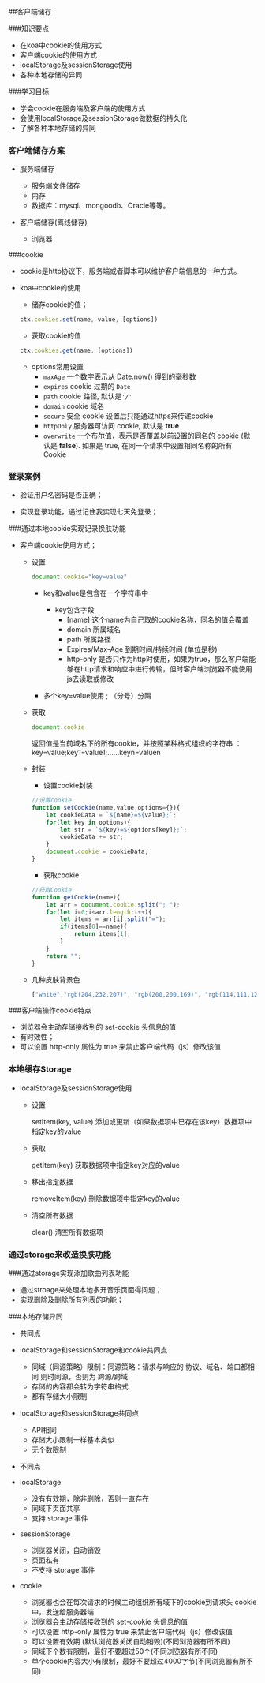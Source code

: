 

##客户端储存

###知识要点

- 在koa中cookie的使用方式
- 客户端cookie的使用方式
- localStorage及sessionStorage使用
- 各种本地存储的异同

###学习目标

- 学会cookie在服务端及客户端的使用方式
- 会使用localStorage及sessionStorage做数据的持久化
- 了解各种本地存储的异同

### 客户端储存方案

- 服务端储存

  - 服务端文件储存
  - 内存
  - 数据库：mysql、mongoodb、Oracle等等。

- 客户端储存(离线储存)

  - 浏览器

    

###cookie

- cookie是http协议下，服务端或者脚本可以维护客户端信息的一种方式。

- koa中cookie的使用

  - 储存cookie的值；

  ```js
  ctx.cookies.set(name, value, [options])
  ```

  - 获取cookie的值

  ```js
  ctx.cookies.get(name, [options])
  ```

  - options常用设置
    - `maxAge` 一个数字表示从 Date.now() 得到的毫秒数
    - `expires` cookie 过期的 `Date`
    - `path` cookie 路径, 默认是`'/'`
    - `domain` cookie 域名
    - `secure` 安全 cookie  设置后只能通过https来传递cookie
    - `httpOnly` 服务器可访问 cookie, 默认是 **true**
    - `overwrite` 一个布尔值，表示是否覆盖以前设置的同名的 cookie (默认是 **false**). 如果是 true, 在同一个请求中设置相同名称的所有 Cookie

### 登录案例

- 验证用户名密码是否正确；

- 实现登录功能，通过记住我实现七天免登录；

  

###通过本地cookie实现记录换肤功能

- 客户端cookie使用方式；

  - 设置

    ```js
    document.cookie="key=value"
    ```

    - key和value是包含在一个字符串中

      - key包含字段
        - [name] 这个name为自己取的cookie名称，同名的值会覆盖
        - domain 所属域名
        - path 所属路径
        - Expires/Max-Age 到期时间/持续时间 (单位是秒)
        - http-only 是否只作为http时使用，如果为true，那么客户端能够在http请求和响应中进行传输，但时客户端浏览器不能使用js去读取或修改

    - 多个key=value使用 ; （分号）分隔

      

  - 获取

    ```js
    document.cookie
    ```

    返回值是当前域名下的所有cookie，并按照某种格式组织的字符串 ：key=value;key1=value1;......keyn=valuen

  - 封装

    - 设置cookie封装

    ```js
    //设置cookie
    function setCookie(name,value,options={}){
        let cookieData = `${name}=${value};`;
        for(let key in options){
            let str = `${key}=${options[key]};`;
            cookieData += str;
        }
        document.cookie = cookieData;
    }
    ```

    

    - 获取cookie

    ```js
    //获取Cookie
    function getCookie(name){
        let arr = document.cookie.split("; ");
        for(let i=0;i<arr.length;i++){
            let items = arr[i].split("=");
            if(items[0]==name){
                return items[1];
            }
        }
        return "";
    }
    ```

  - 几种皮肤背景色

    ```js
    ["white","rgb(204,232,207)", "rgb(200,200,169)", "rgb(114,111,128)"]
    ```

    

###客户端操作cookie特点

- 浏览器会主动存储接收到的 set-cookie 头信息的值
- 有时效性；
- 可以设置 http-only 属性为 true 来禁止客户端代码（js）修改该值



### 本地缓存Storage

- localStorage及sessionStorage使用

  - 设置

    setItem(key, value)   添加或更新（如果数据项中已存在该key）数据项中指定key的value

  - 获取

    getItem(key) 获取数据项中指定key对应的value

  - 移出指定数据

    removeItem(key) 删除数据项中指定key的value

  - 清空所有数据

    clear()  清空所有数据项

### 通过storage来改造换肤功能



###通过storage实现添加歌曲列表功能

- 通过stroage来处理本地多开音乐页面得问题；
- 实现删除及删除所有列表的功能；

###本地存储异同

- 共同点

- localStorage和sessionStorage和cookie共同点
  - 同域（同源策略）限制：同源策略：请求与响应的 协议、域名、端口都相同 则时同源，否则为 跨源/跨域
  - 存储的内容都会转为字符串格式
  - 都有存储大小限制

- localStorage和sessionStorage共同点

  - API相同
  - 存储大小限制一样基本类似
  - 无个数限制

  

- 不同点
- localStorage
  - 没有有效期，除非删除，否则一直存在
  - 同域下页面共享
  - 支持 storage 事件
- sessionStorage
  - 浏览器关闭，自动销毁
  - 页面私有
  - 不支持 storage 事件

- cookie
  - 浏览器也会在每次请求的时候主动组织所有域下的cookie到请求头 cookie 中，发送给服务器端
  - 浏览器会主动存储接收到的 set-cookie 头信息的值
  - 可以设置 http-only 属性为 true 来禁止客户端代码（js）修改该值
  - 可以设置有效期 (默认浏览器关闭自动销毁)(不同浏览器有所不同)
  - 同域下个数有限制，最好不要超过50个(不同浏览器有所不同)
  - 单个cookie内容大小有限制，最好不要超过4000字节(不同浏览器有所不同)







